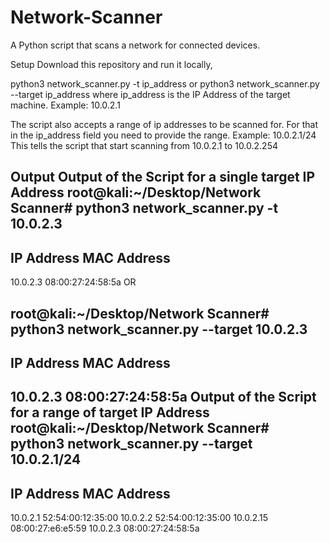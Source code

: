 # Network-Scanner







A Python script that scans a network for connected devices.

Setup
Download this repository and run it locally,

python3 network_scanner.py -t ip_address
or
python3 network_scanner.py --target ip_address
where ip_address is the IP Address of the target machine. Example: 10.0.2.1

The script also accepts a range of ip addresses to be scanned for. For that in the ip_address field you need to provide the range. Example: 10.0.2.1/24 This tells the script that start scanning from 10.0.2.1 to 10.0.2.254

Output
Output of the Script for a single target IP Address
root@kali:~/Desktop/Network Scanner# python3 network_scanner.py -t 10.0.2.3
-----------------------------------
IP Address	MAC Address
-----------------------------------
10.0.2.3	  08:00:27:24:58:5a
OR

root@kali:~/Desktop/Network Scanner# python3 network_scanner.py --target 10.0.2.3
-----------------------------------
IP Address	MAC Address
-----------------------------------
10.0.2.3	  08:00:27:24:58:5a
Output of the Script for a range of target IP Address
root@kali:~/Desktop/Network Scanner# python3 network_scanner.py --target 10.0.2.1/24
-----------------------------------
IP Address	MAC Address
-----------------------------------
10.0.2.1	  52:54:00:12:35:00
10.0.2.2	  52:54:00:12:35:00
10.0.2.15	  08:00:27:e6:e5:59
10.0.2.3	  08:00:27:24:58:5a
